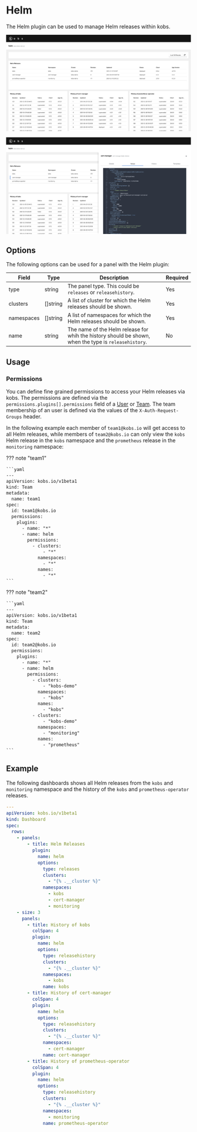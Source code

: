 # Helm

The Helm plugin can be used to manage Helm releases within kobs.

![Dashboard](assets/helm-dashboard.png)

![Details](assets/helm-details.png)

## Options

The following options can be used for a panel with the Helm plugin:

| Field | Type | Description | Required |
| ----- | ---- | ----------- | -------- |
| type | string | The panel type. This could be `releases` or `releasehistory`. | Yes |
| clusters | []string | A list of cluster for which the Helm releases should be shown. | Yes |
| namespaces |[]string | A list of namespaces for which the Helm releases should be shown. | Yes |
| name | string | The name of the Helm release for whih the history should be shown, when the type is `releasehistory`. | No |

## Usage

### Permissions

You can define fine grained permissions to access your Helm releases via kobs. The permissions are defined via the `permissions.plugins[].permissions` field of a [User](../resources/users.md) or [Team](../resources/teams.md). The team membership of an user is defined via the values of the `X-Auth-Request-Groups` header.

In the following example each member of `team1@kobs.io` will get access to all Helm releases, while members of `team2@kobs.io` can only view the `kobs` Helm release in the `kobs` namespace and the `prometheus` release in the `monitoring` namespace:

??? note "team1"

    ```yaml
    ---
    apiVersion: kobs.io/v1beta1
    kind: Team
    metadata:
      name: team1
    spec:
      id: team1@kobs.io
      permissions:
        plugins:
          - name: "*"
          - name: helm
            permissions:
              - clusters:
                  - "*"
                namespaces:
                  - "*"
                names:
                  - "*"
    ```

??? note "team2"

    ```yaml
    ---
    apiVersion: kobs.io/v1beta1
    kind: Team
    metadata:
      name: team2
    spec:
      id: team2@kobs.io
      permissions:
        plugins:
          - name: "*"
          - name: helm
            permissions:
              - clusters:
                  - "kobs-demo"
                namespaces:
                  - "kobs"
                names:
                  - "kobs"
              - clusters:
                  - "kobs-demo"
                namespaces:
                  - "monitoring"
                names:
                  - "prometheus"
    ```

## Example

The following dashboards shows all Helm releases from the `kobs` and `monitoring` namespace and the history of the `kobs` and `prometheus-operator` releases.

```yaml
---
apiVersion: kobs.io/v1beta1
kind: Dashboard
spec:
  rows:
    - panels:
        - title: Helm Releases
          plugin:
            name: helm
            options:
              type: releases
              clusters:
                - "{% .__cluster %}"
              namespaces:
                - kobs
                - cert-manager
                - monitoring
    - size: 3
      panels:
        - title: History of kobs
          colSpan: 4
          plugin:
            name: helm
            options:
              type: releasehistory
              clusters:
                - "{% .__cluster %}"
              namespaces:
                - kobs
              name: kobs
        - title: History of cert-manager
          colSpan: 4
          plugin:
            name: helm
            options:
              type: releasehistory
              clusters:
                - "{% .__cluster %}"
              namespaces:
                - cert-manager
              name: cert-manager
        - title: History of prometheus-operator
          colSpan: 4
          plugin:
            name: helm
            options:
              type: releasehistory
              clusters:
                - "{% .__cluster %}"
              namespaces:
                - monitoring
              name: prometheus-operator
```

